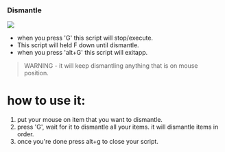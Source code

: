 ### Dismantle
![](https://www.ubuy.vn/productimg/?image=aHR0cHM6Ly9tLm1lZGlhLWFtYXpvbi5jb20vaW1hZ2VzL0kvNjF3akpiRmxBdkwuX0FDX1NMMTUwMF8uanBn.jpg)
- when you press 'G' this script will stop/execute.
- This script will held F down until dismantle.
- when you press 'alt+G' this script will exitapp.

> WARNING - it will keep dismantling anything that is on mouse position.

# how to use it:
1. put your mouse on item that you want to dismantle.
2. press 'G', wait for it to dismantle all your items. it will dismantle items in order.
2. once you're done press alt+g to close your script.